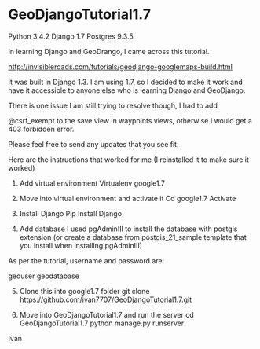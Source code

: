 GeoDjangoTutorial1.7
====================

Python 3.4.2 
Django 1.7
Postgres 9.3.5

In learning Django and GeoDrango, I came across this tutorial.  

http://invisibleroads.com/tutorials/geodjango-googlemaps-build.html

It was built in Django 1.3.  I am using 1.7, so I decided to make it work and have it accessible to anyone else who is learning 
Django and GeoDjango.  

There is one issue I am still trying to resolve though, I had to add

@csrf_exempt to the save view in waypoints.views, otherwise I would get a 403 forbidden error.  

Please feel free to send any updates that you see fit.  

Here are the instructions that worked for me (I reinstalled it to make sure it worked) 

1)	Add virtual environment 
Virtualenv google1.7

2)	Move into virtual environment and activate it
Cd google1.7 
Activate

3)	Install Django 
Pip Install Django

4)	Add database 
I used pgAdminIII to install the database with postgis extension (or create a database from postgis_21_sample template that you install when installing pgAdminIII)

As per the tutorial, username and password are:

geouser geodatabase

5)	Clone this into google1.7 folder
git clone https://github.com/ivan7707/GeoDjangoTutorial1.7.git

6)	Move into GeoDjangoTutorial1.7 and run the server
cd GeoDjangoTutorial1.7
python manage.py runserver




Ivan
